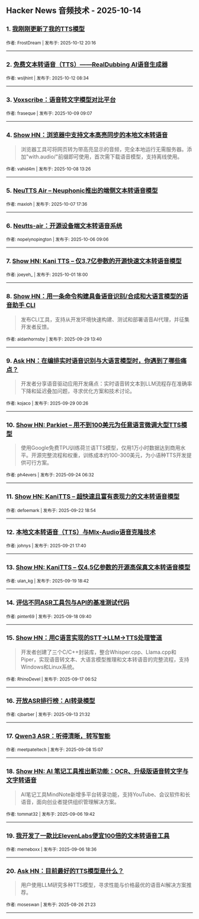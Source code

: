 ## Hacker News 音频技术 - 2025-10-14


### 1. [我刚刚更新了我的TTS模型](https://news.ycombinator.com/item?id=45561510)

<sub>作者: FrostDream | 发布于: 2025-10-12 20:16</sub>

---

### 2. [免费文本转语音（TTS）——RealDubbing AI语音生成器](https://news.ycombinator.com/item?id=45556462)

<sub>作者: wsljhint | 发布于: 2025-10-12 08:34</sub>

---

### 3. [Voxscribe：语音转文字模型对比平台](https://news.ycombinator.com/item?id=45525257)

<sub>作者: fraseque | 发布于: 2025-10-09 09:07</sub>

---

### 4. [Show HN：浏览器中支持文本高亮同步的本地文本转语音](https://news.ycombinator.com/item?id=45515923)
> 浏览器工具可将网页转为带高亮显示的音频，完全本地运行无需服务器。添加"with.audio/"前缀即可使用，首次需下载语音模型，支持离线使用。

<sub>作者: vahid4m | 发布于: 2025-10-08 13:26</sub>

---

### 5. [NeuTTS Air – Neuphonic推出的端侧文本转语音模型](https://news.ycombinator.com/item?id=45506202)

<sub>作者: maxloh | 发布于: 2025-10-07 17:36</sub>

---

### 6. [Neutts-air：开源设备端文本转语音系统](https://news.ycombinator.com/item?id=45489311)

<sub>作者: nopelynopington | 发布于: 2025-10-06 09:06</sub>

---

### 7. [Show HN: Kani TTS – 仅3.7亿参数的开源快速文本转语音模型](https://news.ycombinator.com/item?id=45440904)

<sub>作者: joeyeh_ | 发布于: 2025-10-01 18:00</sub>

---

### 8. [Show HN：用一条命令构建具备语音识别/合成和大语言模型的语音助手 CLI](https://news.ycombinator.com/item?id=45413663)
> 发布CLI工具，支持从开发环境快速构建、测试和部署语音AI代理，并征集开发者反馈。

<sub>作者: aidanhornsby | 发布于: 2025-09-29 13:40</sub>

---

### 9. [Ask HN：在编排实时语音识别与大语言模型时，你遇到了哪些痛点？](https://news.ycombinator.com/item?id=45409288)
> 开发者分享语音驱动应用开发痛点：实时语音转文本到LLM流程存在准确率下降和延迟叠加问题，寻求优化方案和技术讨论。

<sub>作者: kojaco | 发布于: 2025-09-29 00:26</sub>

---

### 10. [Show HN: Parkiet – 用不到100美元为任意语言微调大型TTS模型](https://news.ycombinator.com/item?id=45357002)
> 使用Google免费TPU训练荷兰语TTS模型，仅用1万小时数据达到商用水平。开源完整流程和权重，训练成本约100-300美元，为小语种TTS开发提供可行方案。

<sub>作者: ph4evers | 发布于: 2025-09-24 06:32</sub>

---

### 11. [Show HN: KaniTTS – 超快速且富有表现力的文本转语音模型](https://news.ycombinator.com/item?id=45337854)

<sub>作者: defoemark | 发布于: 2025-09-22 18:54</sub>

---

### 12. [本地文本转语音（TTS）与Mlx-Audio语音克隆技术](https://news.ycombinator.com/item?id=45324936)

<sub>作者: johnys | 发布于: 2025-09-21 17:40</sub>

---

### 13. [Show HN: KaniTTS – 仅4.5亿参数的开源高保真文本转语音模型](https://news.ycombinator.com/item?id=45304989)

<sub>作者: ulan_kg | 发布于: 2025-09-19 18:42</sub>

---

### 14. [评估不同ASR工具包与API的基准测试代码](https://news.ycombinator.com/item?id=45287596)

<sub>作者: pinter69 | 发布于: 2025-09-18 09:40</sub>

---

### 15. [Show HN：用C语言实现的STT→LLM→TTS处理管道](https://news.ycombinator.com/item?id=45272639)
> 开发者创建了三个C/C++封装库，整合Whisper.cpp、Llama.cpp和Piper，实现语音转文本、大语言模型推理和文本转语音的完整流程，支持Windows和Linux系统。

<sub>作者: RhinoDevel | 发布于: 2025-09-17 06:52</sub>

---

### 16. [开放ASR排行榜：AI转录模型](https://news.ycombinator.com/item?id=45235498)

<sub>作者: cjbarber | 发布于: 2025-09-13 21:32</sub>

---

### 17. [Qwen3 ASR：听得清晰，转写智能](https://news.ycombinator.com/item?id=45169263)

<sub>作者: meetpateltech | 发布于: 2025-09-08 15:07</sub>

---

### 18. [Show HN: AI 笔记工具推出新功能：OCR、升级版语音转文字与文字转语音](https://news.ycombinator.com/item?id=45152280)
> AI笔记工具MindNote新增多平台转录功能，支持YouTube、会议软件和长语音，面向创业者提供组织管理解决方案。

<sub>作者: tommat32 | 发布于: 2025-09-06 19:42</sub>

---

### 19. [我开发了一款比ElevenLabs便宜100倍的文本转语音工具](https://news.ycombinator.com/item?id=45151768)

<sub>作者: memeboxx | 发布于: 2025-09-06 18:36</sub>

---

### 20. [Ask HN：目前最好的TTS模型是什么？](https://news.ycombinator.com/item?id=45032508)
> 用户使用LLM研究多种TTS模型，寻求性能与价格最优的语音AI解决方案推荐。

<sub>作者: moseswan | 发布于: 2025-08-26 21:23</sub>

---
